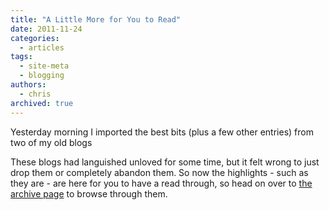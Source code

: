 ```yaml
---
title: "A Little More for You to Read"
date: 2011-11-24
categories:
  - articles
tags:
  - site-meta
  - blogging
authors:
  - chris
archived: true
---
```


Yesterday morning I imported the best bits (plus a few other entries) from two of my old blogs

These blogs had languished unloved for some time, but it felt wrong to just drop them or completely abandon them. So now the highlights - such as they are - are here for you to have a read through, so head on over to [the archive page](/blog) to browse through them.
